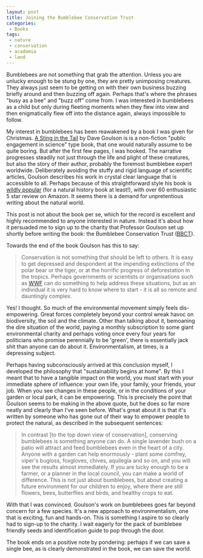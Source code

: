 ```yaml
---
layout: post
title: Joining the Bumblebee Conservation Trust
categories: 
 - Books
tags:
 - nature
 - conservation
 - academia
 - land
---
```


Bumblebees are not something that grab the attention. 
Unless you are unlucky enough to be stung by one, they
are pretty unimposing creatures. They always just seem to
be getting on with their own business buzzing briefly around 
and then buzzing off again. Perhaps that's where the phrases 
"busy as a bee" and "buzz off" come from. I was interested in bumblebees
as a child but only during fleeting moments when they flew into view and 
then enigmatically flew off into the distance again, always impossible to follow.

My interest in bumblebees has been reawakened by a 
book I was given for Christmas. [A Sting in the Tail](http://www.sussex.ac.uk/lifesci/goulsonlab/astinginthetale)
 by Dave Goulson is
is a non-fiction "public engagement in science" type book, that one would naturally assume to be 
quite boring. But after the first few pages, I was hooked. The narrative progresses steadily not just
through the life and plight of these creatures, but also the story of their author, probably
the foremost bumblebee expert worldwide. Deliberately avoiding the stuffy and rigid language of 
scientific articles, Goulson describes his work in crystal clear language that is accessible to all.
Perhaps because of this straightforward style his book is [wildly popular](http://www.amazon.co.uk/A-Sting-Tale-Dave-Goulson/dp/0224096893) (for a natural history 
book at least!), with over 60 enthusiastic 5 star review on Amazon. It seems there is a demand
for unpretentious writing about the natural world. 

This post is not about the book per se, which for the record is excellent and highly recommended
to anyone interested in nature. Instead it's about how it persuaded me to sign up to the 
charity that Professor Goulson set up shortly before writing the book: the Bumblebee Conservation
Trust ([BBCT](http://bumblebeeconservation.org/)). 

<!--more-->

Towards the end of the book Goulson has this to say:

> Conservation is not something that should be left to others. 
> It is easy to get depressed and despondent at the impending extinctions
> of the polar bear or the tiger, or at the horrific progress of 
> deforestation in the tropics. Perhaps governments or scientists or 
> organisations such as [WWF](http://wwwf.org) can do something to help address 
> these situations, but as an individual it is very hard to know where to start -
> it is all so remote and dauntingly complex.

Yes! I thought. So much of the environmental movement simply feels dis-empowering.
Great forces completely beyond your control wreak havoc on biodiversity, the soil and 
the climate. Other than talking about it, bemoaning the dire situation of the world,
paying a monthly subscription to some giant environmental charity and perhaps voting once 
every four years for politicians who promise perennially to be 'green', there is essentially 
jack shit than anyone can do about it. Environmentalism, at times, is a depressing subject. 

Perhaps having subconsciously arrived at this conclusion myself, I developed the philosophy that
"sustainability begins at home". By this I meant that to have a tangible impact on the world, 
you must start with your immediate sphere of influence: your own life, your family, your friends, your job. 
When you see changes in these people, or in the conditions of your garden or local park, it can be empowering.
This is precisely the point that Goulson seems to be making in the above quote, but he does so
far more neatly and clearly than I've seen before. What's great about it is that it's written by 
someone who has gone out of their way to empower people to protect the natural, as described in 
the subsequent sentences:

> In contrast [to the top down view of conservation], conserving bumblebees is something anyone can do. 
> A single lavender bush on a patio will attract and feed bumblebees even in the heart of a city. Anyone
> with a garden can help enormously - plant some comfrey, viper's bugloss, foxgloves, chives, aquilegia and so on, and you 
> will see the results almost immediately. If you are lucky enough to be a farmer, or a planner in the local council, 
> you can make a world of difference. This is not just about bumblebees, but about creating a future environment for our children
> to enjoy, where there are still flowers, bees, butterflies and birds, and healthy crops to eat. 

With that I was convinced. Goulson's work on bumblebees goes far beyond concern for a few species. 
It's a new approach to environmentalism, one that is exciting, fun and hands-on. This is something
I aspire to so clearly had to sign-up to the charity. I wait eagerly for the pack of bumblebee friendly seeds
and identification guide to pop through the door.

The book ends on a positive note by pondering: perhaps if we can save a single bee, as is
clearly demonstrated in the book, we can save the world. 
 
